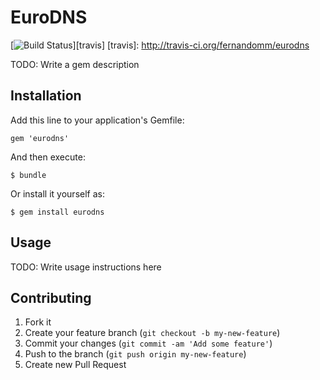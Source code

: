 # EuroDNS

[![Build Status](https://api.travis-ci.org/fernandomm/eurodns.png?branch=master)][travis]
[travis]: http://travis-ci.org/fernandomm/eurodns

TODO: Write a gem description

## Installation

Add this line to your application's Gemfile:

    gem 'eurodns'

And then execute:

    $ bundle

Or install it yourself as:

    $ gem install eurodns

## Usage

TODO: Write usage instructions here

## Contributing

1. Fork it
2. Create your feature branch (`git checkout -b my-new-feature`)
3. Commit your changes (`git commit -am 'Add some feature'`)
4. Push to the branch (`git push origin my-new-feature`)
5. Create new Pull Request
